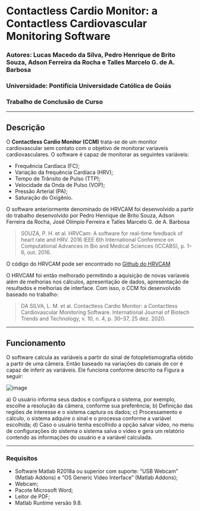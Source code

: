 # **Contactless Cardio Monitor: a Contactless Cardiovascular Monitoring Software**

### **Autores: Lucas Macedo da Silva, Pedro Henrique de Brito Souza, Adson Ferreira da Rocha e Talles Marcelo G. de A. Barbosa**

### **Universidade: Pontifícia Universidade Católica de Goiás**

### **Trabalho de Conclusão de Curso**

---

## **Descrição**
O **Contactless Cardio Monitor (CCM)** trata-se de um monitor cardiovascular sem contato com o objetivo de monitorar variaveis cardiovasculares. O software é capaz de monitorar as seguintes variáveis:
* Frequência Cardíaca (FC);
* Variação da frequência Cardíaca (HRV);
* Tempo de Trânsito de Pulso (TTP);
* Velocidade da Onda de Pulso (VOP);
* Pressão Arterial (PA);
* Saturação do Oxigênio.

O software anteriormente denominado de HRVCAM foi desenvolvido a partir do trabalho desenvolvido por Pedro Henrique de Brito Souza, Adson Ferreira da Rocha, José Olímpio Ferreira e Talles Marcelo G. de A. Barbosa
> SOUZA, P. H. et al. HRVCam: A software for real-time feedback of heart rate and HRV. 2016 IEEE 6th International Conference on Computational Advances in Bio and Medical Sciences (ICCABS), p. 1–6, out. 2016.

O código do HRVCAM pode ser encontrado no [Github do HRVCAM](https://github.com/IsraelMachado/HRVCam)

O HRVCAM foi então melhorado permitindo a aquisição de novas variaveis além de melhorias nos cálculos, apresentação de dados, apresentação de resultados e melhorias de interface. Com isso, o CCM foi desenvolvido baseado no trabalho:
> DA SILVA, L. M. et al. Contactless Cardio Monitor: a Contactless Cardiovascular Monitoring Software. International Journal of Biotech Trends and Technology, v. 10, n. 4, p. 30–37, 25 dez. 2020.

---

## **Funcionamento**
O software calcula as variáveis a partir do sinal de fotopletismografia obtido a partir de uma câmera. Então baseado na variações do canais de cor é capaz de inferir as variáveis.
Ele funciona conforme descrito na Figura a seguir:

![image](https://github.com/user-attachments/assets/a03d8ab2-ca8a-4cde-9869-2b6ad11cc20b)

a) O usuário informa seus dados e configura o sistema, por exemplo, escolhe a resolução da câmera, conforme sua preferência;
b) Definição das regiões de interesse e o sistema captura os dados;
c) Processamento e cálculo, o sistema adquire o sinal e o processa conforme a variável escolhida;
d) Caso o usuário tenha escolhido a opção salvar vídeo, no menu de configurações do sistema o sistema salva o vídeo e gera um relatório contendo as informações do usuário e a variável calculada.

---

### **Requisitos**

* Software Matlab R2018a ou superior com suporte: “USB Webcam” (Matlab Addons) e “OS Generic Video Interface” (Matlab Addons);
* Webcam;
* Pacote Microsoft Word;
* Leitor de PDF;
* Matlab Runtime versão 9.8.


